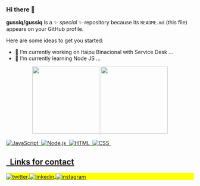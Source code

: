 ### Hi there 👋

**gussiq/gussiq** is a ✨ _special_ ✨ repository because its `README.md` (this file) appears on your GitHub profile.

Here are some ideas to get you started:

- 🔭 I’m currently working on Itaipu Binacional with Service Desk ...
- 🌱 I’m currently learning Node JS ...

<div align="center">
<a href="https://github.com/gussiq">
<img height="180em" src="https://github-readme-stats.vercel.app/api?username=gussiq&show_icons=true&theme=dracula&include_all_commits=true&count_private=true"/>
<img height="180em" src="https://github-readme-stats.vercel.app/api/top-langs/?username=gussiq&layout=compact&langs_count=7&theme=dracula"/>
</div>
  
![JavaScript](https://img.shields.io/badge/-JavaScript-05122A?style=flat&logo=javascript)&nbsp;
![Node.js](https://img.shields.io/badge/-Node.js-05122A?style=flat&logo=node.js)&nbsp;
![HTML](https://img.shields.io/badge/-HTML-05122A?style=flat&logo=HTML5)&nbsp;
![CSS](https://img.shields.io/badge/-CSS-05122A?style=flat&logo=CSS3&logoColor=1572B6)&nbsp;
 
 ## &nbsp; Links for contact
<p align="left" style="background:yellow">

<a href="https://twitter.com/sicgusta" target="_blank">
  <img align="center" src="https://img.shields.io/badge/-gussiq-05122A?style=flat&logo=twitter" alt="twitter"/>  
</a>
<a href="https://linkedin.com/in/gussiq1" target="_blank">
  <img align="center" src="https://img.shields.io/badge/-gussiq-05122A?style=flat&logo=linkedin" alt="linkedin"/>
</a>
<a href="https://instagram.com/gusiqueiiraa" target="_blank">
 <img align="center" src="https://img.shields.io/badge/-gussiq-05122A?style=flat&logo=instagram" alt="instagram"/>
</a
